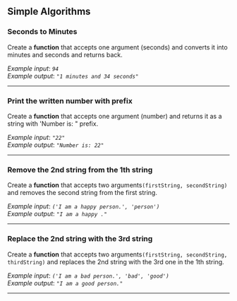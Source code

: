 ## Simple Algorithms

### Seconds to Minutes

Create a **function** that accepts one argument (seconds) and converts it into minutes and seconds and returns back.

_Example input_: _`94`_  
_Example output_: _`"1 minutes and 34 seconds"`_

---

### Print the written number with prefix

Create a **function** that accepts one argument (number) and returns it as a string with 'Number is: " prefix.

_Example input_: _`"22"`_  
_Example output_: _`"Number is: 22"`_

---

### Remove the 2nd string from the 1th string

Create a **function** that accepts two arguments`(firstString, secondString)` and removes the second string from the first string.

_Example input_: _`('I am a happy person.', 'person')`_  
_Example output_: _`"I am a happy ."`_

---
### Replace the 2nd string with the 3rd string

Create a **function** that accepts two arguments`(firstString, secondString, thirdString)` and replaces the 2nd string with the 3rd one in the 1th string.

_Example input_: _`('I am a bad person.', 'bad', 'good')`_  
_Example output_: _`"I am a good person."`_

---

